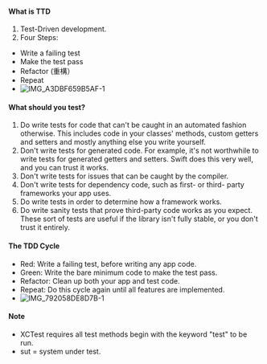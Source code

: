 #### What is TTD
1. Test-Driven development.
2. Four Steps:
  - Write a failing test
  - Make the test pass
  - Refactor (重構）
  - Repeat
  - ![IMG_A3DBF659B5AF-1](https://user-images.githubusercontent.com/18608853/150532079-46887e2d-c49b-4fef-8303-be5f468bc8ec.jpeg)
  
  
#### What should you test?
1. Do write tests for code that can't be caught in an automated fashion otherwise. This includes code in your classes' methods, custom getters and setters and mostly anything else you write yourself.
2. Don't write tests for generated code. For example, it's not worthwhile to write tests for generated getters and setters. Swift does this very well, and you can trust it works.
3. Don't write tests for issues that can be caught by the compiler.
4. Don't write tests for dependency code, such as first- or third- party frameworks your app uses.
5. Do write tests in order to determine how a framework works.
6. Do write sanity tests that prove third-party code works as you expect. These sort of tests are useful if the library isn't fully stable, or you don't trust it entirely.



#### The TDD Cycle
- Red: Write a failing test, before writing any app code.
- Green: Write the bare minimum code to make the test pass.
- Refactor: Clean up both your app and test code.
- Repeat: Do this cycle again until all features are implemented.
- ![IMG_792058DE8D7B-1](https://user-images.githubusercontent.com/18608853/150534503-287217a8-6026-4f52-8fe2-97fa4550840a.jpeg)


#### Note
- XCTest requires all test methods begin with the keyword "test" to be run.
- sut = system under test.
